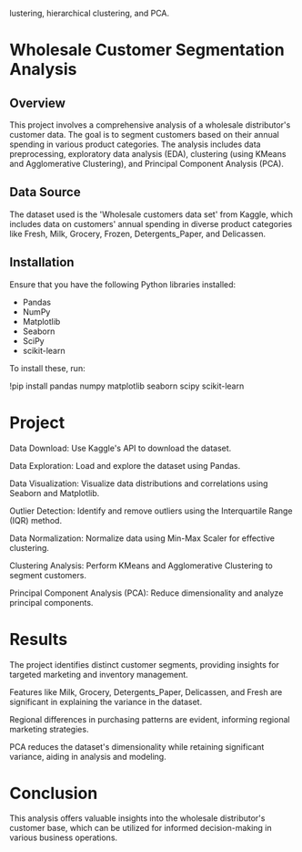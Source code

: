 lustering, hierarchical clustering, and PCA.

# Wholesale Customer Segmentation Analysis

## Overview
This project involves a comprehensive analysis of a wholesale distributor's customer data. The goal is to segment customers based on their annual spending in various product categories. The analysis includes data preprocessing, exploratory data analysis (EDA), clustering (using KMeans and Agglomerative Clustering), and Principal Component Analysis (PCA).

## Data Source
The dataset used is the 'Wholesale customers data set' from Kaggle, which includes data on customers' annual spending in diverse product categories like Fresh, Milk, Grocery, Frozen, Detergents_Paper, and Delicassen.

## Installation
Ensure that you have the following Python libraries installed:
- Pandas
- NumPy
- Matplotlib
- Seaborn
- SciPy
- scikit-learn

To install these, run:

!pip install pandas numpy matplotlib seaborn scipy scikit-learn

# Project

Data Download: Use Kaggle's API to download the dataset.

Data Exploration: Load and explore the dataset using Pandas.

Data Visualization: Visualize data distributions and correlations using Seaborn and Matplotlib.

Outlier Detection: Identify and remove outliers using the Interquartile Range (IQR) method.

Data Normalization: Normalize data using Min-Max Scaler for effective clustering.

Clustering Analysis: Perform KMeans and Agglomerative Clustering to segment customers.

Principal Component Analysis (PCA): Reduce dimensionality and analyze principal components.

# Results

The project identifies distinct customer segments, providing insights for targeted marketing and inventory management.

Features like Milk, Grocery, Detergents_Paper, Delicassen, and Fresh are significant in explaining the variance in the dataset.

Regional differences in purchasing patterns are evident, informing regional marketing strategies.

PCA reduces the dataset's dimensionality while retaining significant variance, aiding in analysis and modeling.

# Conclusion

This analysis offers valuable insights into the wholesale distributor's customer base, which can be utilized for informed decision-making in various business operations.
